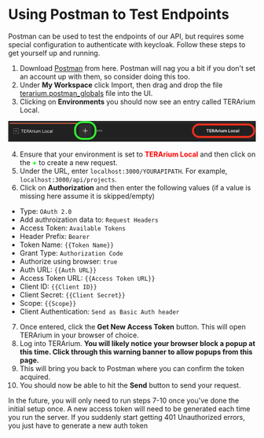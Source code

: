 # Using Postman to Test Endpoints

Postman can be used to test the endpoints of our API, but requires some special configuration to authenticate with
keycloak. Follow these steps to get yourself up and running.

1. Download [Postman](https://www.postman.com/) from here. Postman will nag you a bit if you don't set an account up
   with them, so consider doing this too.
2. Under **My Workspace** click Import, then drag and drop the
   file [terarium.postman_globals](../terarium.postman_globals.json) file into the UI.
3. Clicking on **Environments** you should now see an entry called TERArium Local.

![](Postman_toolbar.png)

4. Ensure that your environment is set to **<span style="color:#FF0000">TERArium Local</span>** and then click on
   the **<span style="color:#00FF00">+</span>** to create a new request.
5. Under the URL, enter `localhost:3000/YOURAPIPATH`. For example, `localhost:3000/api/projects`.
6. Click on **Authorization** and then enter the following values (if a value is missing here assume it is
   skipped/empty)

* Type: `OAuth 2.0`
* Add authroization data to: `Request Headers`
* Access Token: `Available Tokens`
* Header Prefix: `Bearer`
* Token Name: `{{Token Name}}`
* Grant Type: `Authorization Code`
* Authorize using browser: `true`
* Auth URL: `{{Auth URL}}`
* Access Token URL: `{{Access Token URL}}`
* Client ID: `{{Client ID}}`
* Client Secret: `{{Client Secret}}`
* Scope: `{{Scope}}`
* Client Authentication: `Send as Basic Auth header`

7. Once entered, click the **Get New Access Token** button. This will open TERArium in your browser of choice.
8. Log into TERArium.  **You will likely notice your browser block a popup at this time. Click through this warning
   banner to allow popups from this page.**
9. This will bring you back to Postman where you can confirm the token acquired.
10. You should now be able to hit the **Send** button to send your request.

In the future, you will only need to run steps 7-10 once you've done the initial setup once. A new access token will
need to be generated each time you run the server. If you suddenly start getting 401 Unauthorized errors, you just have
to generate a new auth token
